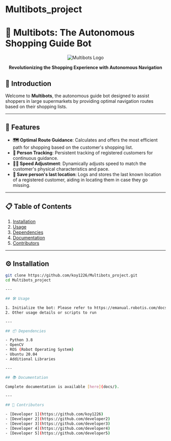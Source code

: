 # Multibots_project
# 🤖 Multibots: The Autonomous Shopping Guide Bot

<div align="center">
  <img src="assets/logo.png" alt="Multibots Logo">
  <p><strong>Revolutionizing the Shopping Experience with Autonomous Navigation</strong></p>
</div>

## 🌟 Introduction

Welcome to **Multibots**, the autonomous guide bot designed to assist shoppers in large supermarkets by providing optimal navigation routes based on their shopping lists.

---

## 🚀 Features

- **🗺 Optimal Route Guidance**: Calculates and offers the most efficient path for shopping based on the customer's shopping list.
- **👤 Person Tracking**: Persistent tracking of registered customers for continuous guidance.
- **🚶‍♂️ Speed Adjustment**: Dynamically adjusts speed to match the customer's physical characteristics and pace.
- **🎥 Save person's last location**: Logs and stores the last known location of a registered customer, aiding in locating them in case they go missing.

---

## 📋 Table of Contents

1. [Installation](#-installation)
2. [Usage](#-usage)
3. [Dependencies](#-dependencies)
4. [Documentation](#-documentation)
5. [Contributors](#-contributors)

---

## ⚙️ Installation

```bash
git clone https://github.com/koy1226/Multibots_project.git
cd Multibots_project

---

## 🛠 Usage

1. Initialize the bot: Please refer to https://emanual.robotis.com/docs/en/platform/turtlebot3/quick-start/#pc-setup
2. Other usage details or scripts to run

---

## 📦 Dependencies

- Python 3.8
- OpenCV
- ROS (Robot Operating System)
- Ubuntu 20.04
- Additional Libraries

---

## 📚 Documentation

Complete documentation is available [here](docs/).

---

## 🤝 Contributors

- [Developer 1](https://github.com/koy1226)
- [Developer 2](https://github.com/developer2)
- [Developer 3](https://github.com/developer3)
- [Developer 4](https://github.com/developer4)
- [Developer 5](https://github.com/developer5)
